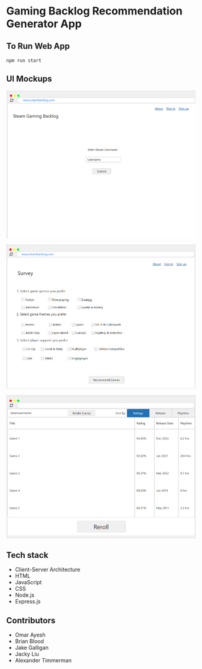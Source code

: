 # Gaming Backlog Recommendation Generator App

## To Run Web App

```
npm run start
```

## UI Mockups

![Alt text](public/assets/images/landingPage-Omar.png)

<!-- ![Alt text](assets/images/steamAccountLog-Omar.png) -->

![Alt text](public/assets/images/surveyPage-Omar.png)

<!-- ![Alt text](assets/images/langingPage-Alexander.png) -->

![Alt text](public/assets/images/resultsPage-Alexander.png)

## Tech stack

- Client-Server Architecture
- HTML
- JavaScript
- CSS
- Node.js
- Express.js

## Contributors

- Omar Ayesh
- Brian Blood
- Jake Galligan
- Jacky Liu
- Alexander Timmerman
